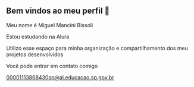 ## Bem vindos ao meu perfil 👋
Meu nome é Miguel Mancini Bissoli

Estou estudando na Alura

Utilizo esse espaço para minha organização e compartilhamento dos meu projetos desenvolvidos

Você pode entrar em contato comigo

00001113868430sp@al.educacao.sp.gov.br
<!--
**Miguel08230/Miguel08230** is a ✨ _special_ ✨ repository because its `README.md` (this file) appears on your GitHub profile.

Here are some ideas to get you started:

- 🔭 I’m currently working on ...
- 🌱 I’m currently learning ...
- 👯 I’m looking to collaborate on ...
- 🤔 I’m looking for help with ...
- 💬 Ask me about ...
- 📫 How to reach me: ...
- 😄 Pronouns: ...
- ⚡ Fun fact: ...
-->
